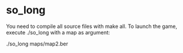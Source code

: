 # so_long
You need to compile all source files with make all.
To launch the game, execute ./so_long with a map as argument:


./so_long maps/map2.ber
